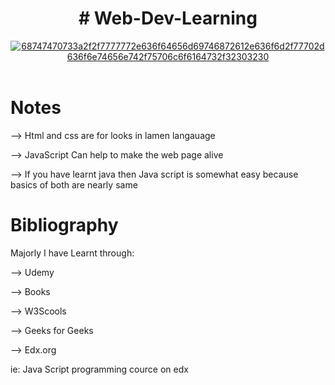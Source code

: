 <div align="center">
  <h1># Web-Dev-Learning</h1>
</div>

<div align="center">
<a href="https://ibb.co/YQ948YN"><img src="https://i.ibb.co/9gXm2zp/68747470733a2f2f7777772e636f64656d69746872612e636f6d2f77702d636f6e74656e742f75706c6f6164732f32303230.jpg" alt="68747470733a2f2f7777772e636f64656d69746872612e636f6d2f77702d636f6e74656e742f75706c6f6164732f32303230" border="0" left="50%"></a><br /><a target='_blank' href='https://dedupelist.com/'></a><br>
 </div>

# Notes
<p>--> Html and css are for looks in lamen langauage</P>
<p>--> JavaScript Can help to make the web page alive</P>
<p>--> If you have learnt java then Java script is somewhat easy because basics of both are nearly same</P>

# Bibliography
<p>Majorly I have Learnt through:</P>
<p>--> Udemy</P>
<p>--> Books</P>
<p>--> W3Scools</P>
<p>--> Geeks for Geeks</P>
<p>--> Edx.org</P>
<p>ie: Java Script programming cource on edx</P>
